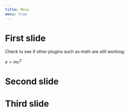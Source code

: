 ```yaml
---
title: Menu
menu: true
---
```


# First slide

Check to see if other plugins such as math are still working:

$e = mc^2$

# Second slide


# Third slide
